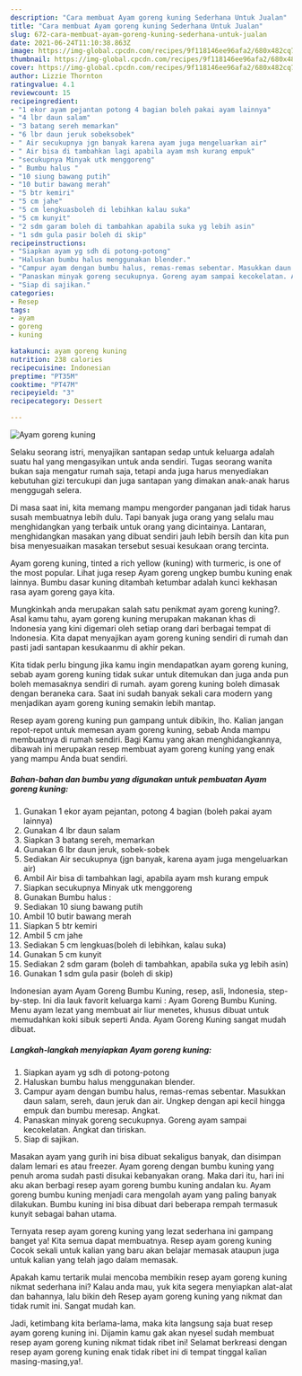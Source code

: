 ```yaml
---
description: "Cara membuat Ayam goreng kuning Sederhana Untuk Jualan"
title: "Cara membuat Ayam goreng kuning Sederhana Untuk Jualan"
slug: 672-cara-membuat-ayam-goreng-kuning-sederhana-untuk-jualan
date: 2021-06-24T11:10:38.863Z
image: https://img-global.cpcdn.com/recipes/9f118146ee96afa2/680x482cq70/ayam-goreng-kuning-foto-resep-utama.jpg
thumbnail: https://img-global.cpcdn.com/recipes/9f118146ee96afa2/680x482cq70/ayam-goreng-kuning-foto-resep-utama.jpg
cover: https://img-global.cpcdn.com/recipes/9f118146ee96afa2/680x482cq70/ayam-goreng-kuning-foto-resep-utama.jpg
author: Lizzie Thornton
ratingvalue: 4.1
reviewcount: 15
recipeingredient:
- "1 ekor ayam pejantan potong 4 bagian boleh pakai ayam lainnya"
- "4 lbr daun salam"
- "3 batang sereh memarkan"
- "6 lbr daun jeruk sobeksobek"
- " Air secukupnya jgn banyak karena ayam juga mengeluarkan air"
- " Air bisa di tambahkan lagi apabila ayam msh kurang empuk"
- "secukupnya Minyak utk menggoreng"
- " Bumbu halus "
- "10 siung bawang putih"
- "10 butir bawang merah"
- "5 btr kemiri"
- "5 cm jahe"
- "5 cm lengkuasboleh di lebihkan kalau suka"
- "5 cm kunyit"
- "2 sdm garam boleh di tambahkan apabila suka yg lebih asin"
- "1 sdm gula pasir boleh di skip"
recipeinstructions:
- "Siapkan ayam yg sdh di potong-potong"
- "Haluskan bumbu halus menggunakan blender."
- "Campur ayam dengan bumbu halus, remas-remas sebentar. Masukkan daun salam, sereh, daun jeruk dan air. Ungkep dengan api kecil hingga empuk dan bumbu meresap. Angkat."
- "Panaskan minyak goreng secukupnya. Goreng ayam sampai kecokelatan. Angkat dan tiriskan."
- "Siap di sajikan."
categories:
- Resep
tags:
- ayam
- goreng
- kuning

katakunci: ayam goreng kuning 
nutrition: 238 calories
recipecuisine: Indonesian
preptime: "PT35M"
cooktime: "PT47M"
recipeyield: "3"
recipecategory: Dessert

---
```



![Ayam goreng kuning](https://img-global.cpcdn.com/recipes/9f118146ee96afa2/680x482cq70/ayam-goreng-kuning-foto-resep-utama.jpg)

Selaku seorang istri, menyajikan santapan sedap untuk keluarga adalah suatu hal yang mengasyikan untuk anda sendiri. Tugas seorang  wanita bukan saja mengatur rumah saja, tetapi anda juga harus menyediakan kebutuhan gizi tercukupi dan juga santapan yang dimakan anak-anak harus menggugah selera.

Di masa  saat ini, kita memang mampu mengorder panganan jadi tidak harus susah membuatnya lebih dulu. Tapi banyak juga orang yang selalu mau menghidangkan yang terbaik untuk orang yang dicintainya. Lantaran, menghidangkan masakan yang dibuat sendiri jauh lebih bersih dan kita pun bisa menyesuaikan masakan tersebut sesuai kesukaan orang tercinta. 

Ayam goreng kuning, tinted a rich yellow (kuning) with turmeric, is one of the most popular. Lihat juga resep Ayam goreng ungkep bumbu kuning enak lainnya. Bumbu dasar kuning ditambah ketumbar adalah kunci kekhasan rasa ayam goreng gaya kita.

Mungkinkah anda merupakan salah satu penikmat ayam goreng kuning?. Asal kamu tahu, ayam goreng kuning merupakan makanan khas di Indonesia yang kini digemari oleh setiap orang dari berbagai tempat di Indonesia. Kita dapat menyajikan ayam goreng kuning sendiri di rumah dan pasti jadi santapan kesukaanmu di akhir pekan.

Kita tidak perlu bingung jika kamu ingin mendapatkan ayam goreng kuning, sebab ayam goreng kuning tidak sukar untuk ditemukan dan juga anda pun boleh memasaknya sendiri di rumah. ayam goreng kuning boleh dimasak dengan beraneka cara. Saat ini sudah banyak sekali cara modern yang menjadikan ayam goreng kuning semakin lebih mantap.

Resep ayam goreng kuning pun gampang untuk dibikin, lho. Kalian jangan repot-repot untuk memesan ayam goreng kuning, sebab Anda mampu membuatnya di rumah sendiri. Bagi Kamu yang akan menghidangkannya, dibawah ini merupakan resep membuat ayam goreng kuning yang enak yang mampu Anda buat sendiri.

<!--inarticleads1-->

##### Bahan-bahan dan bumbu yang digunakan untuk pembuatan Ayam goreng kuning:

1. Gunakan 1 ekor ayam pejantan, potong 4 bagian (boleh pakai ayam lainnya)
1. Gunakan 4 lbr daun salam
1. Siapkan 3 batang sereh, memarkan
1. Gunakan 6 lbr daun jeruk, sobek-sobek
1. Sediakan  Air secukupnya (jgn banyak, karena ayam juga mengeluarkan air)
1. Ambil  Air bisa di tambahkan lagi, apabila ayam msh kurang empuk
1. Siapkan secukupnya Minyak utk menggoreng
1. Gunakan  Bumbu halus :
1. Sediakan 10 siung bawang putih
1. Ambil 10 butir bawang merah
1. Siapkan 5 btr kemiri
1. Ambil 5 cm jahe
1. Sediakan 5 cm lengkuas(boleh di lebihkan, kalau suka)
1. Gunakan 5 cm kunyit
1. Sediakan 2 sdm garam (boleh di tambahkan, apabila suka yg lebih asin)
1. Gunakan 1 sdm gula pasir (boleh di skip)


Indonesian ayam Ayam Goreng Bumbu Kuning, resep, asli, Indonesia, step-by-step. Ini dia lauk favorit keluarga kami : Ayam Goreng Bumbu Kuning. Menu ayam lezat yang membuat air liur menetes, khusus dibuat untuk memudahkan koki sibuk seperti Anda. Ayam Goreng Kuning sangat mudah dibuat. 

<!--inarticleads2-->

##### Langkah-langkah menyiapkan Ayam goreng kuning:

1. Siapkan ayam yg sdh di potong-potong
1. Haluskan bumbu halus menggunakan blender.
1. Campur ayam dengan bumbu halus, remas-remas sebentar. Masukkan daun salam, sereh, daun jeruk dan air. Ungkep dengan api kecil hingga empuk dan bumbu meresap. Angkat.
1. Panaskan minyak goreng secukupnya. Goreng ayam sampai kecokelatan. Angkat dan tiriskan.
1. Siap di sajikan.


Masakan ayam yang gurih ini bisa dibuat sekaligus banyak, dan disimpan dalam lemari es atau freezer. Ayam goreng dengan bumbu kuning yang penuh aroma sudah pasti disukai kebanyakan orang. Maka dari itu, hari ini aku akan berbagi resep ayam goreng bumbu kuning andalan ku. Ayam goreng bumbu kuning menjadi cara mengolah ayam yang paling banyak dilakukan. Bumbu kuning ini bisa dibuat dari beberapa rempah termasuk kunyit sebagai bahan utama. 

Ternyata resep ayam goreng kuning yang lezat sederhana ini gampang banget ya! Kita semua dapat membuatnya. Resep ayam goreng kuning Cocok sekali untuk kalian yang baru akan belajar memasak ataupun juga untuk kalian yang telah jago dalam memasak.

Apakah kamu tertarik mulai mencoba membikin resep ayam goreng kuning nikmat sederhana ini? Kalau anda mau, yuk kita segera menyiapkan alat-alat dan bahannya, lalu bikin deh Resep ayam goreng kuning yang nikmat dan tidak rumit ini. Sangat mudah kan. 

Jadi, ketimbang kita berlama-lama, maka kita langsung saja buat resep ayam goreng kuning ini. Dijamin kamu gak akan nyesel sudah membuat resep ayam goreng kuning nikmat tidak ribet ini! Selamat berkreasi dengan resep ayam goreng kuning enak tidak ribet ini di tempat tinggal kalian masing-masing,ya!.

